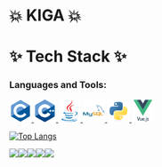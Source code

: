 <h1 align="left"><b>💥 KIGA 💥</b></h1>


# <div align="left">✨ Tech Stack ✨</div>

<div align="left">

<h3 align="left">Languages and Tools:</h3>
<p align="left"> <a href="https://www.cprogramming.com/" target="_blank"> <img src="https://raw.githubusercontent.com/devicons/devicon/master/icons/c/c-original.svg" alt="c" width="40" height="40"/> </a> <a href="https://www.w3schools.com/cpp/" target="_blank"> <img src="https://raw.githubusercontent.com/devicons/devicon/master/icons/cplusplus/cplusplus-original.svg" alt="cplusplus" width="40" height="40"/> </a> <a href="https://www.java.com" target="_blank"> <img src="https://raw.githubusercontent.com/devicons/devicon/master/icons/java/java-original.svg" alt="java" width="40" height="40"/> </a> <a href="https://www.mysql.com/" target="_blank"> <img src="https://raw.githubusercontent.com/devicons/devicon/master/icons/mysql/mysql-original-wordmark.svg" alt="mysql" width="40" height="40"/> </a> <a href="https://www.python.org" target="_blank"> <img src="https://raw.githubusercontent.com/devicons/devicon/master/icons/python/python-original.svg" alt="python" width="40" height="40"/> </a>  <a href="https://vuejs.org/" target="_blank"> <img src="https://raw.githubusercontent.com/devicons/devicon/master/icons/vuejs/vuejs-original-wordmark.svg" alt="vuejs" width="40" height="40"/> </a> </p>

[![Top Langs](https://github-readme-stats.vercel.app/api/top-langs/?username=kiaoio4&theme=onedark)](https://github.com/anuraghazra/github-readme-stats)

</div>



<img align='left' src="https://github-profile-summary-cards.vercel.app/api/cards/profile-details?username=kiaoio4&theme=nord_dark">

<img align='left' src="https://github-profile-summary-cards.vercel.app/api/cards/repos-per-language?username=kiaoio4&theme=nord_dark">
<img align='left' src="https://github-profile-summary-cards.vercel.app/api/cards/most-commit-language?username=kiaoio4&theme=nord_dark">

<img align='left' src="https://github-profile-summary-cards.vercel.app/api/cards/stats?username=kiaoio4&theme=nord_dark">
<img align='left' src="https://github-profile-summary-cards.vercel.app/api/cards/productive-time?username=kiaoio4&theme=nord_dark">

